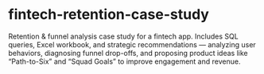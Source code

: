 # fintech-retention-case-study
Retention &amp; funnel analysis case study for a fintech app. Includes SQL queries, Excel workbook, and strategic recommendations — analyzing user behaviors, diagnosing funnel drop-offs, and proposing product ideas like “Path-to-Six” and “Squad Goals” to improve engagement and revenue.
